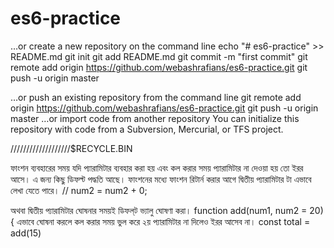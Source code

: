 # es6-practice
…or create a new repository on the command line
echo "# es6-practice" >> README.md
git init
git add README.md
git commit -m "first commit"
git remote add origin https://github.com/webashrafians/es6-practice.git
git push -u origin master
                
…or push an existing repository from the command line
git remote add origin https://github.com/webashrafians/es6-practice.git
git push -u origin master
…or import code from another repository
You can initialize this repository with code from a Subversion, Mercurial, or TFS project.



///////////////////$RECYCLE.BIN

ফাংশন ব্যবহারের সময় যদি প্যারামিটার ব্যবহার করা হয় এবং কল করার সময় প্যারামিটার না  দেওয়া হয় তো ইরর আসে। এ জন্য কিছু ডিফল্ট পদ্ধতি আছে।
ফাংশনের মধ্যে ফাংশন রিটার্ন করার আগে দ্বিতীয় প্যারামিটার টা এভাবে লেখা যেতে পারে।
// num2 = num2 + 0;

অথবা দ্বিতীয় প্যারামিটার ঘোষনার সময়ই ডিফল্‌ট ভ্যালু ঘোষণা করা।
function add(num1, num2 = 20){ এভাবে ঘোষনা করলে কল করার সময় ভুল করে ২য় প্যারামিটার না দিলেও ইরর আসেব না।
const total = add(15)


